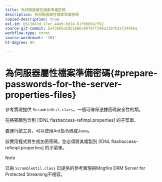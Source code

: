 ```yaml
---
title: 為伺服器屬性檔案準備密碼
description: 為伺服器屬性檔案準備密碼
copied-description: true
exl-id: b613d43d-17ec-44e9-bd14-81f9bb9a7f62
source-git-commit: be43bbbd1051886c8979ff590a3197b2a7249b6a
workflow-type: tm+mt
source-wordcount: '101'
ht-degree: 0%

---
```


# 為伺服器屬性檔案準備密碼{#prepare-passwords-for-the-server-properties-files}

參考實現提供 `ScrambleUtil.class`，一個可確保憑據密碼安全性的類。

在將密碼包含到 [!DNL flashaccess-refimpl.properties] 的子菜單。

要運行該工具，可以使用Ant指令碼或Java。

該實用程式將生成加密密碼，您必須將其複製到 [!DNL flashaccess-refimpl.properties] 的子菜單。

>[!NOTE]
>
>已與 `ScrambleUtil.class` 已提供的參考實現與Mogfire DRM Server for Protected Streaming不相容。
